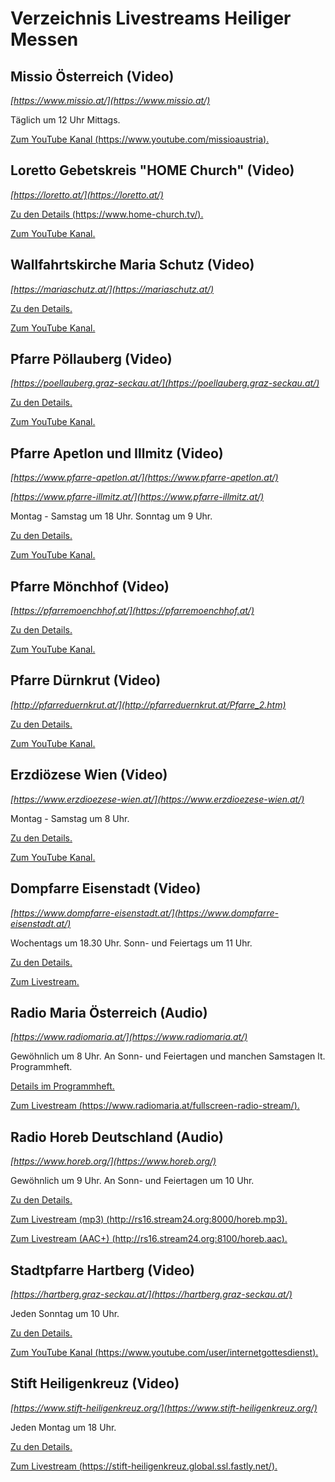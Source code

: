 
# Verzeichnis Livestreams Heiliger Messen


## Missio Österreich (Video)

_[https://www.missio.at/](https://www.missio.at/)_

Täglich um 12 Uhr Mittags.

[Zum YouTube Kanal (https://www.youtube.com/missioaustria).](https://www.youtube.com/missioaustria)


## Loretto Gebetskreis "HOME Church" (Video)

_[https://loretto.at/](https://loretto.at/)_

[Zu den Details (https://www.home-church.tv/).](https://www.home-church.tv/)

[Zum YouTube Kanal.](https://www.youtube.com/channel/UCkMngUkMuoOUuLvbUYw6XVg)


## Wallfahrtskirche Maria Schutz (Video)

_[https://mariaschutz.at/](https://mariaschutz.at/)_

[Zu den Details.](https://mariaschutz.at/veranstaltungskalender/liveuebertragung/)

[Zum YouTube Kanal.](https://www.youtube.com/channel/UCHPQQQVPsOgolL9P-vji7tg)


## Pfarre Pöllauberg (Video)

_[https://poellauberg.graz-seckau.at/](https://poellauberg.graz-seckau.at/)_

[Zu den Details.](https://poellauberg.graz-seckau.at/pfarre/6355/kalender)

[Zum YouTube Kanal.](https://www.youtube.com/channel/UC63UwHz7FM-1ntv6alzfj4Q)


## Pfarre Apetlon und Illmitz (Video)

_[https://www.pfarre-apetlon.at/](https://www.pfarre-apetlon.at/)_

_[https://www.pfarre-illmitz.at/](https://www.pfarre-illmitz.at/)_

Montag - Samstag um 18 Uhr. Sonntag um 9 Uhr.

[Zu den Details.](https://www.pfarre-apetlon.at/live-messen-mit-pfarrer-schweifer-und-unseren-seelsorgern/)

[Zum YouTube Kanal.](https://www.youtube.com/channel/UCdCAb_U5dSGM_YnPXA1271g)


## Pfarre Mönchhof (Video)

_[https://pfarremoenchhof.at/](https://pfarremoenchhof.at/)_

[Zu den Details.](https://pfarremoenchhof.at/termine/)

[Zum YouTube Kanal.](https://www.youtube.com/channel/UCBnX4UaGsQxeUMlmoBnsj4g)


## Pfarre Dürnkrut (Video)

_[http://pfarreduernkrut.at/](http://pfarreduernkrut.at/Pfarre_2.htm)_

[Zu den Details.](http://pfarreduernkrut.at/Pfarrblatt/termine_live_stream.pdf)

[Zum YouTube Kanal.](https://www.youtube.com/channel/UCCunxil3RqtDdM9j8d7NIig)


## Erzdiözese Wien (Video)

_[https://www.erzdioezese-wien.at/](https://www.erzdioezese-wien.at/)_

Montag - Samstag um 8 Uhr.

[Zu den Details.](https://www.erzdioezese-wien.at/morgenmesselive)

[Zum YouTube Kanal.](https://www.youtube.com/c/Erzdi%C3%B6zeseWien)


## Dompfarre Eisenstadt (Video)

_[https://www.dompfarre-eisenstadt.at/](https://www.dompfarre-eisenstadt.at/)_

Wochentags um 18.30 Uhr. Sonn- und Feiertags um 11 Uhr.

[Zu den Details.](https://www.dompfarre-eisenstadt.at/index.php/gottesdienste-termine/ankuendigungen/210-karwoche-live-aus-dem-martinsdom)

[Zum Livestream.](https://www.dompfarre-eisenstadt.at/index.php/gottesdienste-termine/livestream)


## Radio Maria Österreich (Audio)

_[https://www.radiomaria.at/](https://www.radiomaria.at/)_

Gewöhnlich um 8 Uhr. An Sonn- und Feiertagen und manchen Samstagen lt. Programmheft.

[Details im Programmheft.](https://www.radiomaria.at/unser-programm/programmheft/)

[Zum Livestream (https://www.radiomaria.at/fullscreen-radio-stream/).](https://www.radiomaria.at/fullscreen-radio-stream/)


## Radio Horeb Deutschland (Audio)

_[https://www.horeb.org/](https://www.horeb.org/)_

Gewöhnlich um 9 Uhr. An Sonn- und Feiertagen um 10 Uhr.

[Zu den Details.](https://www.horeb.org/programm/lebenshilfe/liturgie/)

[Zum Livestream (mp3) (http://rs16.stream24.org:8000/horeb.mp3).](http://rs16.stream24.org:8000/horeb.mp3)

[Zum Livestream (AAC+) (http://rs16.stream24.org:8100/horeb.aac).](ttp://rs16.stream24.org:8100/horeb.aac)


## Stadtpfarre Hartberg (Video)

_[https://hartberg.graz-seckau.at/](https://hartberg.graz-seckau.at/)_

Jeden Sonntag um 10 Uhr.

[Zu den Details.](https://hartberg.graz-seckau.at/internetgottesdienst)

[Zum YouTube Kanal (https://www.youtube.com/user/internetgottesdienst).](https://www.youtube.com/user/internetgottesdienst)


## Stift Heiligenkreuz (Video)

_[https://www.stift-heiligenkreuz.org/](https://www.stift-heiligenkreuz.org/)_

Jeden Montag um 18 Uhr.

[Zu den Details.](https://www.stift-heiligenkreuz.org/livestream/)

[Zum Livestream (https://stift-heiligenkreuz.global.ssl.fastly.net/).](https://stift-heiligenkreuz.global.ssl.fastly.net/)
